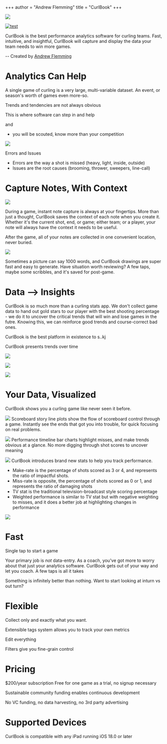 +++
author = "Andrew Flemming"
title = "CurlBook"
+++

![](/images/curlbook-sample-1.png)

[![test](/images/app-store-badge.svg#center)](https://andrewflemming.net)

CurlBook is the best performance analytics software for curling teams. Fast, intuitive, and insightful, CurlBook will capture and display the data your team needs to win more games.

-- Created by [Andrew Flemming](https://andrewflemming.net)

# Analytics Can Help

A single game of curling is a very large, multi-variable dataset. An event, or season's worth of games even more-so.

Trends and tendencies are not always obvious

This is where software can step in and help

and
- you will be scouted, know more than your competition

![](/images/error-analysis.png)

Errors and Issues
- Errors are the way a shot is missed (heavy, light, inside, outside)
- Issues are the root causes (brooming, thrower, sweepers, line-call)

# Capture Notes, With Context

![](/images/note-capture-blank.png)

During a game, instant note capture is always at your fingertips. More than just a thought, CurlBook saves the context of each note when you create it. Whether it's the current shot, end, or game; either team; or a player, your note will always have the context it needs to be useful.

After the game, all of your notes are collected in one convenient location, never buried.

![](/images/curlbook-screenshot-drawing.png)

Sometimes a picture can say 1000 words, and CurlBook drawings are super fast and easy to generate. Have situation worth reviewing? A few taps, maybe some scribbles, and it's saved for post-game.


# Data --> Insights

CurlBook is so much more than a curling stats app. We don't collect game data to hand out gold stars to our player with the best shooting percentage - we do it to uncover the critical trends that will win and lose games in the futre. Knowing this, we can reinforce good trends and course-correct bad ones.

CurlBook is the best platform in existence to s..kj 

CurlBook presents trends over time

![](/images/miss-rate-trend.png)

![](/images/win-loss-hammers.png)

![](/images/hammer-defence-trends.png)

# Your Data, Visualized

CurlBook shows you a curling game like never seen it before. 

![](/images/scoreboard-story.png)
Scoreboard story line plots show the flow of scoreboard control through a game. Instantly see the ends that got you into trouble, for quick focusing on real problems.




![](/images/player-performance.png)
Performance timeline bar charts highlight misses, and make trends obvious at a glance. No more digging through shot scores to uncover meaning


![](/images/key-stats-breakdown.png)
CurlBook introduces brand new stats to help you track performance.
- Make-rate is the percentage of shots scored as 3 or 4, and represents the ratio of impactful shots. 
- Miss-rate is opposite, the percentage of shots scored as 0 or 1, and represents the ratio of damaging shots
- TV stat is the traditional television-broadcast style scoring percentage
- Weighted performance is similar to TV stat but with negative weighting to misses, and it does a better job at highlighting changes in performance

![](/images/shot-result-distribution.png)

# Fast

Single tap to start a game

Your primary job is *not* data-entry. As a coach, you've got more to worry about that just your analytics software. CurlBook gets out of your way and let you coach. A few taps is all it takes 

Something is infinitely better than nothing. Want to start looking at inturn vs out turn?

# Flexible

Collect only and exactly what you want. 

Extensible tags system allows you to track your own metrics

Edit everything

Filters give you fine-grain control


# Pricing


$200/year subscription
Free for one game as a trial, no signup necessary

Sustainable community funding enables continuous development

No VC funding, no data harvesting, no 3rd party advertising

# Supported Devices

CurlBook is compatible with any iPad running iOS 18.0 or later

